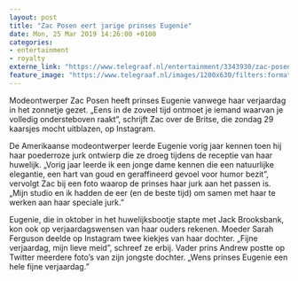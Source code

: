```yaml
---
layout: post
title: "Zac Posen eert jarige prinses Eugenie"
date: Mon, 25 Mar 2019 14:26:00 +0100
categories: 
- entertainment 
- royalty 
externe_link: "https://www.telegraaf.nl/entertainment/3343930/zac-posen-eert-jarige-prinses-eugenie"
feature_image: "https://www.telegraaf.nl/images/1200x630/filters:format(jpeg):quality(80)/cdn-kiosk-api.telegraaf.nl/990adc4e-4f01-11e9-a380-02d2fb1aa1d7.jpg"
---
```


<p class="intro">Modeontwerper Zac Posen heeft prinses Eugenie vanwege haar verjaardag in het zonnetje gezet. „Eens in de zoveel tijd ontmoet je iemand waarvan je volledig ondersteboven raakt”, schrijft Zac over de Britse, die zondag 29 kaarsjes mocht uitblazen, op Instagram.</p> <p>De Amerikaanse modeontwerper leerde Eugenie vorig jaar kennen toen hij haar poederroze jurk ontwierp die ze droeg tijdens de receptie van haar huwelijk. „Vorig jaar leerde ik een jonge dame kennen die een natuurlijke elegantie, een hart van goud en geraffineerd gevoel voor humor bezit”, vervolgt Zac bij een foto waarop de prinses haar jurk aan het passen is. „Mijn studio en ik hadden de eer (en de beste tijd) om samen met haar te werken aan haar speciale jurk.”</p><p>Eugenie, die in oktober in het huwelijksbootje stapte met Jack Brooksbank, kon ook op verjaardagswensen van haar ouders rekenen. Moeder Sarah Ferguson deelde op Instagram twee kiekjes van haar dochter. „Fijne verjaardag, mijn lieve meid”, schreef ze erbij. Vader prins Andrew postte op Twitter meerdere foto’s van zijn jongste dochter. „Wens prinses Eugenie een hele fijne verjaardag.”</p>
